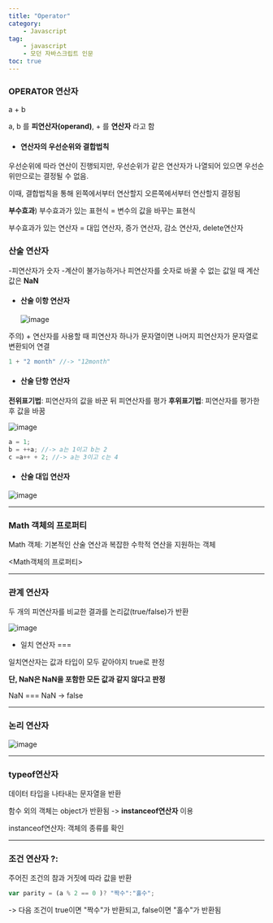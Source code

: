```yaml
---
title: "Operator"
category:
    - Javascript
tag:
    - javascript
    - 모던 자바스크립트 인문
toc: true
---
```


### OPERATOR 연산자

a + b 

a, b 를 **피연산자(operand)**, + 를 **연산자** 라고 함

* #### 연산자의 우선순위와 결합법칙

우선순위에 따라 연산이 진행되지만, 우선순위가 같은 연산자가 나열되어 있으면 우선순위만으로는 결정될 수 없음. 

이때, 결합법칙을 통해 왼쪽에서부터 연산할지 오른쪽에서부터 연산할지 결정됨


**부수효과**) 부수효과가 있는 표현식 = 변수의 값을 바꾸는 표현식

부수효과가 있는 연산자 = 대입 연산자, 증가 연산자, 감소 연산자, delete연산자

### 산술 연산자

-피연산자가 숫자
-계산이 불가능하거나 피연산자를 숫자로 바꿀 수 없는 값일 때 계산 값은 **NaN**


* #### 산술 이항 연산자

    ![image](https://user-images.githubusercontent.com/83913407/126129620-59481dc2-5434-4080-9cbf-8c9ffaa12401.png)

주의) + 연산자를 사용할 때 피연산자 하나가 문자열이면 나머지 피연산자가 문자열로 변환되어 연결
```javascript
1 + "2 month" //-> "12month"
```

* #### 산술 단항 연산자

**전위표기법**: 피연산자의 값을 바꾼 뒤 피연산자를 평가
**후위표기법**: 피연산자를 평가한 후 값을 바꿈


![image](https://user-images.githubusercontent.com/83913407/126129476-5b42dac4-0426-4ddc-8614-6ba0625a4620.png)


```javascript
a = 1;
b = ++a; //-> a는 1이고 b는 2
c =a++ + 2; //-> a는 3이고 c는 4
```

* #### 산술 대입 연산자

![image](https://user-images.githubusercontent.com/83913407/126130179-ee8d31df-6a28-4db4-96b8-e7676bae6246.png)

---

### Math 객체의 프로퍼티

Math 객체: 기본적인 산술 연산과 복잡한 수학적 연산을 지원하는 객체

<Math객체의 프로퍼티>

---

### 관계 연산자

두 개의 피연산자를 비교한 결과를 논리값(true/false)가 반환

![image](https://user-images.githubusercontent.com/83913407/126145398-108b86c0-ef2f-4c9e-a00a-3c27df9d6a5e.png)



* 일치 연산자 ===

일치연산자는 값과 타입이 모두 같아야지 true로 판정

**단, NaN은 NaN을 포함한 모든 값과 같지 않다고 판정**

NaN === NaN  -> false

---

### 논리 연산자

![image](https://user-images.githubusercontent.com/83913407/126145914-d8bc450f-64ed-4c4d-9ca3-603e7ededd2f.png)

---

### typeof연산자

데이터 타입을 나타내는 문자열을 반환

함수 외의 객체는 object가 반환됨 -> **instanceof연산자** 이용

instanceof연산자: 객체의 종류를 확인 

---

### 조건 연산자 ?:

주어진 조건의 참과 거짓에 따라 값을 반환 

```javascript
var parity = (a % 2 == 0 )? "짝수":"홀수";
```
-> 다음 조건이 true이면 "짝수"가 반환되고, false이면 "홀수"가 반환됨



